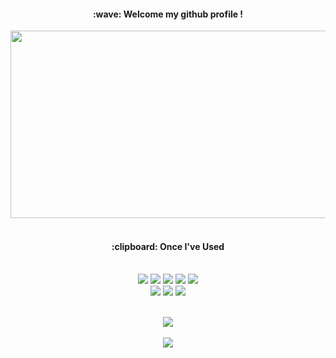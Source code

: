<div style="text-align: center;">
  <h4>:wave: Welcome my github profile !</h4>

  <a href="https://www.gitanimals.org/en_US?utm_medium=image&utm_source=jihyuncoding&utm_content=farm">
    <img
      src="https://render.gitanimals.org/farms/jihyuncoding"
      width="900"
      height="300"
    />
  </a>

  <br/>
  <br/>

  <h4>:clipboard: Once I've Used</h4>
  <br/>

  <img src="https://img.shields.io/badge/JAVA-007396?style=for-the-badge&logo=Java&logoColor=white">
  <img src="https://img.shields.io/badge/JavaScript-F7DF1E?style=for-the-badge&logo=JavaScript&logoColor=white">
  <img src="https://img.shields.io/badge/Spring-6DB33F?style=for-the-badge&logo=Spring&logoColor=white">
  <img src="https://img.shields.io/badge/HTML5-E34F26?style=for-the-badge&logo=HTML5&logoColor=white">
  <img src="https://img.shields.io/badge/CSS3-1572B6?style=for-the-badge&logo=CSS3&logoColor=white"> 
  <br>
  <img src="https://img.shields.io/badge/Eclipse-2C2255?style=for-the-badge&logo=Eclipse%20IDE&logoColor=white">
  <img src="https://img.shields.io/badge/github-181717?style=for-the-badge&logo=github&logoColor=white">
  <img src="https://img.shields.io/badge/C++-00599C?style=for-the-badge&logo=cplusplus&logoColor=white">

  <br/>
  <br/>

  <img src="https://github-readme-stats.vercel.app/api/top-langs/?username=jihyuncoding&layout=compact"><br><br/>
  <img src="https://github-readme-stats.vercel.app/api?username=jihyuncoding&show_icons=true">
</div>


